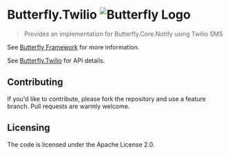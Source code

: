 # Butterfly.Twilio ![Butterfly Logo](https://raw.githubusercontent.com/firesharkstudios/Butterfly/master/img/logo-40x40.png) 

> Provides an implementation for Butterfly.Core.Notify using Twilio SMS

See [Butterfly Framework](https://github.com/firesharkstudios/Butterfly) for more information.

See [Butterfly.Twilio](https://firesharkstudios.github.io/Butterfly/Butterfly.Twilio) for API details.

## Contributing

If you'd like to contribute, please fork the repository and use a feature
branch. Pull requests are warmly welcome.

## Licensing

The code is licensed under the Apache License 2.0. 


